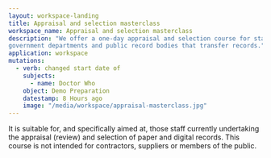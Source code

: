 ```yaml
---
layout: workspace-landing
title: Appraisal and selection masterclass
workspace_name: Appraisal and selection masterclass
description: "We offer a one-day appraisal and selection course for staff from
government departments and public record bodies that transfer records."
application: workspace
mutations:
  - verb: changed start date of
    subjects:
      - name: Doctor Who
    object: Demo Preparation
    datestamp: 8 Hours ago
    image: "/media/workspace/appraisal-masterclass.jpg"
---
```


It is suitable for, and specifically aimed at, those staff currently undertaking
the appraisal (review) and selection of paper and digital records. This course
is not intended for contractors, suppliers or members of the public.
